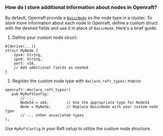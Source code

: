 ### How do I store additional information about nodes in Openraft?

By default, Openraft provide a [`BasicNode`] as the node type in a cluster.
To store more information about each node in Openraft, define a custom struct
with the desired fields and use it in place of `BasicNode`. Here's a brief
guide:

1. Define your custom node struct:

```rust,ignore
#[derive(...)]
struct MyNode {
    ipv4: String,
    ipv6: String,
    port: u16,
    // Add additional fields as needed
}
```

2. Register the custom node type with `declare_raft_types!` macro:

```rust,ignore
openraft::declare_raft_types!(
   pub MyRaftConfig:
       // ...
       NodeId = u64,        // Use the appropriate type for NodeId
       Node = MyNode,       // Replace BasicNode with your custom node type
       // ... other associated types
);
```

Use `MyRaftConfig` in your Raft setup to utilize the custom node structure.

[`BasicNode`]: `crate::node::BasicNode`
